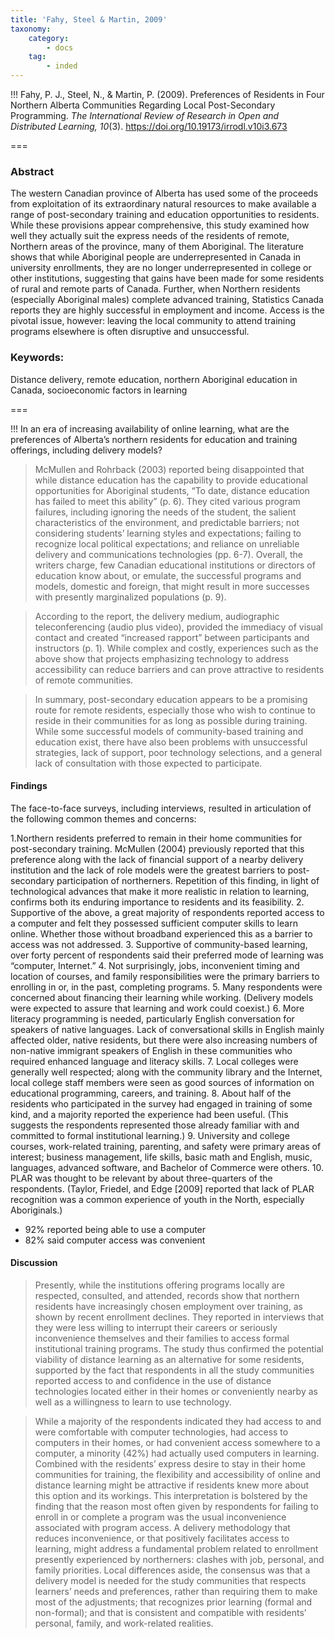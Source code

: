 ```yaml
---
title: 'Fahy, Steel & Martin, 2009'
taxonomy:
    category:
        - docs
    tag:
        - inded
---
```


!!! Fahy, P. J., Steel, N., & Martin, P. (2009). Preferences of Residents in Four Northern Alberta Communities Regarding Local Post-Secondary Programming. *The International Review of Research in Open and Distributed Learning, 10*(3). https://doi.org/10.19173/irrodl.v10i3.673



===

### Abstract

The western Canadian province of Alberta has used some of the proceeds from exploitation of its extraordinary natural resources to make available a range of post-secondary training and education opportunities to residents. While these provisions appear comprehensive, this study examined how well they actually suit the express needs of the residents of remote, Northern areas of the province, many of them Aboriginal. The literature shows that while Aboriginal people are underrepresented in Canada in university enrollments, they are no longer underrepresented in college or other institutions, suggesting that gains have been made for some residents of rural and remote parts of Canada. Further, when Northern residents (especially Aboriginal males) complete advanced training, Statistics Canada reports they are highly successful in employment and income. Access is the pivotal issue, however: leaving the local community to attend training programs elsewhere is often disruptive and unsuccessful.

### Keywords:
Distance delivery, remote education, northern Aboriginal education in Canada, socioeconomic factors in learning

===

!!! In an era of increasing availability of online learning, what are the preferences of Alberta’s northern residents for education and training offerings, including delivery models?

> McMullen and Rohrback (2003) reported being disappointed that while distance education has the capability to provide educational opportunities for Aboriginal students, “To date, distance education has failed to meet this ability” (p. 6). They cited various program failures, including ignoring the needs of the student, the salient characteristics of the environment, and predictable barriers; not considering students’ learning styles and expectations; failing to recognize local political expectations; and reliance on unreliable delivery and communications technologies (pp. 6-7). Overall, the writers charge, few Canadian educational institutions or directors of education know about, or emulate, the successful programs and models, domestic and foreign, that might result in more successes with presently marginalized populations (p. 9).

> According to the report, the delivery medium, audiographic teleconferencing (audio plus video), provided the immediacy of visual contact and created “increased rapport” between participants and instructors (p. 1). While complex and costly, experiences such as the above show that projects emphasizing technology to address accessibility can reduce barriers and can prove attractive to residents of remote communities.

> In summary, post-secondary education appears to be a promising route for remote residents, especially those who wish to continue to reside in their communities for as long as possible during training. While some successful models of community-based training and education exist, there have also been problems with unsuccessful strategies, lack of support, poor technology selections, and a general lack of consultation with those expected to participate.

#### Findings

The face-to-face surveys, including interviews, resulted in articulation of the following common themes and concerns:

1.Northern residents preferred to remain in their home communities for post-secondary training. McMullen (2004) previously reported that this preference along with the lack of financial support of a nearby delivery institution and the lack of role models were the greatest barriers to post-secondary participation of northerners. Repetition of this finding, in light of technological advances that make it more realistic in relation to learning, confirms both its enduring importance to residents and its feasibility.
2. Supportive of the above, a great majority of respondents reported access to a computer and felt they possessed sufficient computer skills to learn online. Whether those without broadband experienced this as a barrier to access was not addressed.
3. Supportive of community-based learning, over forty percent of respondents said their preferred mode of learning was “computer, Internet.”
4. Not surprisingly, jobs, inconvenient timing and location of courses, and family responsibilities were the primary barriers to enrolling in or, in the past, completing programs.
5. Many respondents were concerned about financing their learning while working. (Delivery models were expected to assure that learning and work could coexist.)
6. More literacy programming is needed, particularly English conversation for speakers of native languages. Lack of conversational skills in English mainly affected older, native residents, but there were also increasing numbers of non-native immigrant speakers of English in these communities who required enhanced language and literacy skills.
7. Local colleges were generally well respected; along with the community library and the Internet, local college staff members were seen as good sources of information on educational programming, careers, and training.
8. About half of the residents who participated in the survey had engaged in training of some kind, and a majority reported the experience had been useful. (This suggests the respondents represented those already familiar with and committed to formal institutional learning.)
9. University and college courses, work-related training, parenting, and safety were primary areas of interest; business management, life skills, basic math and English, music, languages, advanced software, and Bachelor of Commerce were others.
10. PLAR was thought to be relevant by about three-quarters of the respondents. (Taylor, Friedel, and Edge [2009] reported that lack of PLAR recognition was a common experience of youth in the North, especially Aboriginals.)

- 92% reported being able to use a computer
- 82% said computer access was convenient

#### Discussion
> Presently, while the institutions offering programs locally are respected, consulted, and attended, records show that northern residents have increasingly chosen employment over training, as shown by recent enrollment declines. They reported in interviews that they were less willing to interrupt their careers or seriously inconvenience themselves and their families to access formal institutional training programs. The study thus confirmed the potential viability of distance learning as an alternative for some residents, supported by the fact that respondents in all the study communities reported access to and confidence in the use of distance technologies located either in their homes or conveniently nearby as well as a willingness to learn to use technology.

> While a majority of the respondents indicated they had access to and were comfortable with computer technologies, had access to computers in their homes, or had convenient access somewhere to a computer, a minority (42%) had actually used computers in learning.  Combined with the residents’ express desire to stay in their home communities for training, the flexibility and accessibility of online and distance learning might be attractive if residents knew more about this option and its workings. This interpretation is bolstered by the finding that the reason most often given by respondents for failing to enroll in or complete a program was the usual inconvenience associated with program access. A delivery methodology that reduces inconvenience, or that positively facilitates access to learning, might address a fundamental problem related to enrollment presently experienced by northerners: clashes with job, personal, and family priorities.
> Local differences aside, the consensus was that a delivery model is needed for the study communities that respects learners’ needs and preferences, rather than requiring them to make most of the adjustments; that recognizes prior learning (formal and non-formal); and that is consistent and compatible with residents’ personal, family, and work-related realities.
